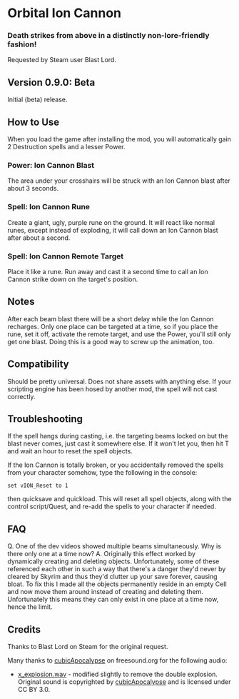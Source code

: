 # Orbital Ion Cannon
### Death strikes from above in a distinctly non-lore-friendly fashion!

Requested by Steam user Blast Lord.

## Version 0.9.0: Beta

Initial (beta) release.

## How to Use
When you load the game after installing the mod, you will automatically gain 2 Destruction spells and a lesser Power. 

### Power: Ion Cannon Blast
The area under your crosshairs will be struck with an Ion Cannon blast after about 3 seconds.

### Spell: Ion Cannon Rune
Create a giant, ugly, purple rune on the ground. It will react like normal runes, except instead of exploding, it will call down an Ion Cannon blast after about a second.

### Spell: Ion Cannon Remote Target
Place it like a rune. Run away and cast it a second time to call an Ion Cannon strike down on the target's position.

## Notes

After each beam blast there will be a short delay while the Ion Cannon recharges. Only one place can be targeted at a time, so if you place the rune, set it off, activate the remote target, and use the Power, you'll still only get one blast. Doing this is a good way to screw up the animation, too.

## Compatibility

Should be pretty universal. Does not share assets with anything else. If your scripting engine has been hosed by another mod, the spell will not cast correctly.

## Troubleshooting

If the spell hangs during casting, i.e. the targeting beams locked on but the blast never comes, just cast it somewhere else. If it won't let you, then hit T and wait an hour to reset the spell objects. 

If the Ion Cannon is totally broken, or you accidentally removed the spells from your character somehow, type the following in the console:

```set vION_Reset to 1```

then quicksave and quickload. This will reset all spell objects, along with the control script/Quest, and re-add the spells to your character if needed.

## FAQ

Q. One of the dev videos showed multiple beams simultaneously. Why is there only one at a time now?
A. Originally this effect worked by dynamically creating and deleting objects. Unfortunately, some of these referenced each other in such a way that there's a danger they'd never by cleared by Skyrim and thus they'd clutter up your save forever, causing bloat. To fix this I made all the objects permanently reside in an empty Cell and now move them around instead of creating and deleting them. Unfortunately this means they can only exist in one place at a time now, hence the limit.

## Credits

Thanks to Blast Lord on Steam for the original request.

Many thanks to [cubicApocalypse](http://freesound.org/people/cubicApocalypse/) on freesound.org for the following audio:

* [x_explosion.wav](http://freesound.org/people/cubicApocalypse/sounds/256658/) - modified slightly to remove the double explosion. Original sound is copyrighted by [cubicApocalypse](http://freesound.org/people/cubicApocalypse/) and is licensed under CC BY 3.0.
